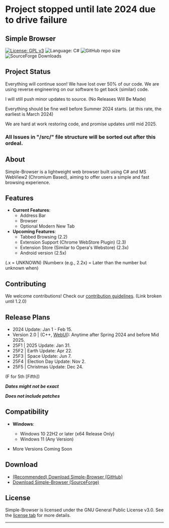 # **Project stopped until late 2024 due to drive failure**
## Simple Browser
[![License: GPL v3](https://img.shields.io/github/license/DanielLMcGuire/Simple-Browser?style=flat-square)](https://www.gnu.org/licenses/old-licenses/gpl-3.0) ![Language: C#](https://img.shields.io/badge/language-C%23-178600?style=flat-square) ![GitHub repo size](https://img.shields.io/github/repo-size/DanielLMcGuire/Simple-Browser?style=flat-square) ![SourceForge Downloads](https://img.shields.io/sourceforge/dm/simple-browser?style=flat-square)
## Project Status
Everything will continue soon!
We have lost over 50% of our code.
We are using reverse engineering on our software to get back (similar) code.

I will still push minor updates to source.
(No Releases Will Be Made)

Everything should be fine well before Summer 2024 starts.
(at this rate, the earliest is March 2024)

We are hard at work restoring code, and promise updates until mid 2025. 

### All Issues in "/src/" file structure will be sorted out after this ordeal.

## About
Simple-Browser is a lightweight web browser built using C# and MS WebView2 (Chromium Based), aiming to offer users a simple and fast browsing experience.

## Features
- **Current Features**: 
  - Address Bar
  - Browser
  - Optional Modern New Tab
- **Upcoming Features**:
  - Tabbed Browsing (2.2)
  - Extension Support (Chrome WebStore Plugin) (2.3)
  - Extension Store (Similar to Opera's Webstore) (2.3x)
  - Android version (2.5x)

(.x = UNKNOWN) (Numberx (e.g., 2.2x) = Later than the number but unknown when)

## Contributing
We welcome contributions! Check our [contribution guidelines](https://daniellmcguire.github.io/simple-browser/contribute). (Link broken until 1.2.0)

## Release Plans
- 2024 Update: Jan 1 - Feb 15.
- Version 2.0 | (C++, [WebUI](https://github.com/webui-dev/webui)): Anytime after Spring 2024 and before Mid 2025. 
- 25F1 | 2025 Update: Jan 31.
- 25F2 | Earth Update: Apr 22.
- 25F3 | Space Update: Jun 7.
- 25F4 | Election Day Update: Nov 2.
- 25F5 | Christmas Update: Dec 24.

 (F for 5th [Fifth])

***Dates might not be exact***

***Does not include patches***

## Compatibility
- **Windows**:
  - Windows 10 22H2 or later (x64 Release Only)
  - Windows 11 (Any Version)

- More Versions Coming Soon

## Download
- [(Recommended) Download Simple-Browser (GitHub)](https://github.com/DanielLMcGuire/Simple-Browser/releases/latest)
- [Download Simple-Browser (SourceForge)](https://sourceforge.net/projects/simple-browser/files/latest/download)

## License
Simple-Browser is licensed under the GNU General Public License v3.0. See the [license tab](https://github.com/DanielLMcGuire/Simple-Browser?tab=GPL-3.0-1-ov-file) for more details.

---
